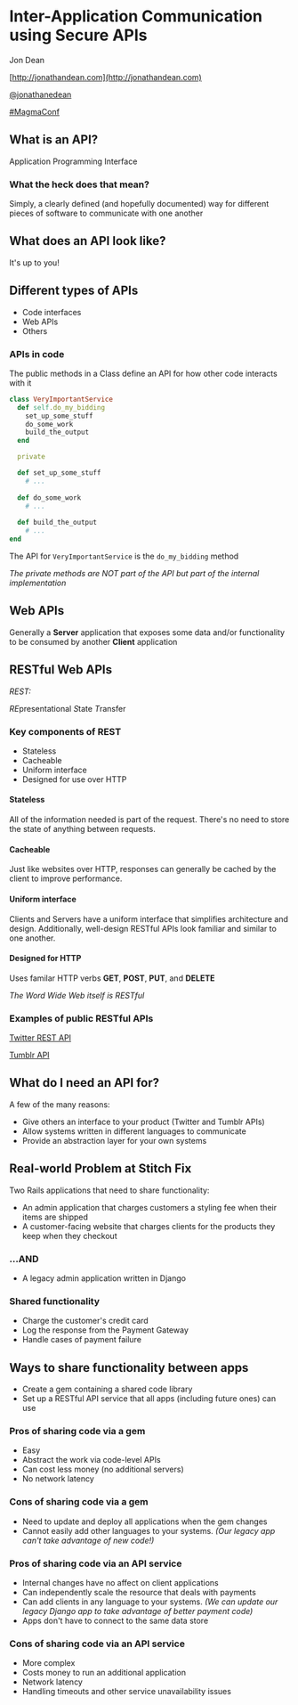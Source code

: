 # Inter-Application Communication using Secure APIs

Jon Dean

[http://jonathandean.com](http://jonathandean.com)

[@jonathanedean](https://twitter.com/jonathanedean)

[#MagmaConf](https://twitter.com/search?q=%23MagmaConf&src=hash)



## What is an API?

Application Programming Interface


### What the heck does that mean?

Simply, a clearly defined (and hopefully documented) way for different pieces of software to communicate with one another



## What does an API look like?

It's up to you!



## Different types of APIs

- Code interfaces
- Web APIs
- Others



### APIs in code

The public methods in a Class define an API for how other code interacts with it

```ruby
class VeryImportantService
  def self.do_my_bidding
    set_up_some_stuff
    do_some_work
    build_the_output
  end

  private

  def set_up_some_stuff
    # ...
  
  def do_some_work
    # ...
  
  def build_the_output
    # ...
end
```


The API for ```VeryImportantService``` is the ```do_my_bidding``` method

_The private methods are NOT part of the API but part of the internal implementation_



## Web APIs

Generally a __Server__ application that exposes some data and/or functionality to be consumed by another __Client__ application



## RESTful Web APIs

_REST:_

*RE*presentational *S*tate *T*ransfer


### Key components of REST

- Stateless
- Cacheable
- Uniform interface
- Designed for use over HTTP


#### Stateless

All of the information needed is part of the request. There's no need to store the state of anything between requests.


#### Cacheable

Just like websites over HTTP, responses can generally be cached by the client to improve performance.


#### Uniform interface

Clients and Servers have a uniform interface that simplifies architecture and design. Additionally, well-design RESTful APIs look familiar and similar to one another.


#### Designed for HTTP

Uses familar HTTP verbs __GET__, __POST__, __PUT__, and __DELETE__

_The Word Wide Web itself is RESTful_


### Examples of public RESTful APIs

[Twitter REST API](https://dev.twitter.com/docs/api)

[Tumblr API](http://www.tumblr.com/docs/en/api/v2)



## What do I need an API for?

A few of the many reasons:

- Give others an interface to your product (Twitter and Tumblr APIs)
- Allow systems written in different languages to communicate
- Provide an abstraction layer for your own systems



## Real-world Problem at Stitch Fix

Two Rails applications that need to share functionality:

- An admin application that charges customers a styling fee when their items are shipped
- A customer-facing website that charges clients for the products they keep when they checkout


### ...AND

- A legacy admin application written in Django


### Shared functionality

- Charge the customer's credit card
- Log the response from the Payment Gateway
- Handle cases of payment failure



## Ways to share functionality between apps

- Create a gem containing a shared code library
- Set up a RESTful API service that all apps (including future ones) can use


### Pros of sharing code via a gem

- Easy
- Abstract the work via code-level APIs
- Can cost less money (no additional servers)
- No network latency


### Cons of sharing code via a gem

- Need to update and deploy all applications when the gem changes
- Cannot easily add other languages to your systems. _(Our legacy app can't take advantage of new code!)_


### Pros of sharing code via an API service

- Internal changes have no affect on client applications
- Can independently scale the resource that deals with payments
- Can add clients in any language to your systems. _(We can update our legacy Django app to take advantage of better payment code)_
- Apps don't have to connect to the same data store


### Cons of sharing code via an API service

- More complex
- Costs money to run an additional application
- Network latency
- Handling timeouts and other service unavailability issues
